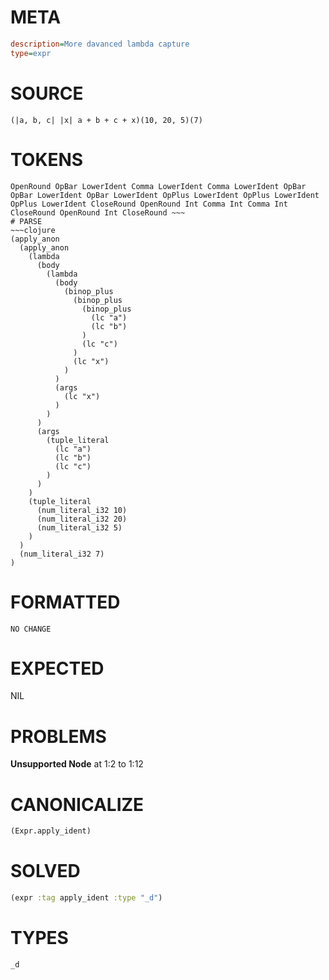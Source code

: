 # META
~~~ini
description=More davanced lambda capture
type=expr
~~~
# SOURCE
~~~roc
(|a, b, c| |x| a + b + c + x)(10, 20, 5)(7)
~~~
# TOKENS
~~~text
OpenRound OpBar LowerIdent Comma LowerIdent Comma LowerIdent OpBar OpBar LowerIdent OpBar LowerIdent OpPlus LowerIdent OpPlus LowerIdent OpPlus LowerIdent CloseRound OpenRound Int Comma Int Comma Int CloseRound OpenRound Int CloseRound ~~~
# PARSE
~~~clojure
(apply_anon
  (apply_anon
    (lambda
      (body
        (lambda
          (body
            (binop_plus
              (binop_plus
                (binop_plus
                  (lc "a")
                  (lc "b")
                )
                (lc "c")
              )
              (lc "x")
            )
          )
          (args
            (lc "x")
          )
        )
      )
      (args
        (tuple_literal
          (lc "a")
          (lc "b")
          (lc "c")
        )
      )
    )
    (tuple_literal
      (num_literal_i32 10)
      (num_literal_i32 20)
      (num_literal_i32 5)
    )
  )
  (num_literal_i32 7)
)
~~~
# FORMATTED
~~~roc
NO CHANGE
~~~
# EXPECTED
NIL
# PROBLEMS
**Unsupported Node**
at 1:2 to 1:12

# CANONICALIZE
~~~clojure
(Expr.apply_ident)
~~~
# SOLVED
~~~clojure
(expr :tag apply_ident :type "_d")
~~~
# TYPES
~~~roc
_d
~~~
